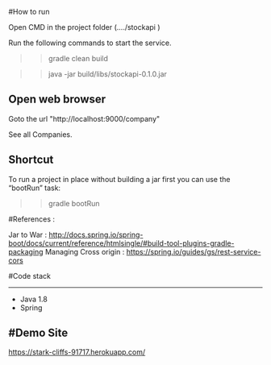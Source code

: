#How to run

Open CMD in the project folder (..../stockapi )

Run the following commands to start the service.


 >> gradle clean build

 >> java -jar build/libs/stockapi-0.1.0.jar
 
 Open web browser
 --------------------
 
 Goto the url "http://localhost:9000/company"
 
 See all Companies.
 
 
 Shortcut
 ---------
 To run a project in place without building a jar first you can use the “bootRun” task:

>> gradle bootRun



#References : 

 Jar to War : http://docs.spring.io/spring-boot/docs/current/reference/htmlsingle/#build-tool-plugins-gradle-packaging
 Managing Cross origin : https://spring.io/guides/gs/rest-service-cors 



#Code stack

----------------
- Java 1.8
- Spring


#Demo Site
-------------

https://stark-cliffs-91717.herokuapp.com/
